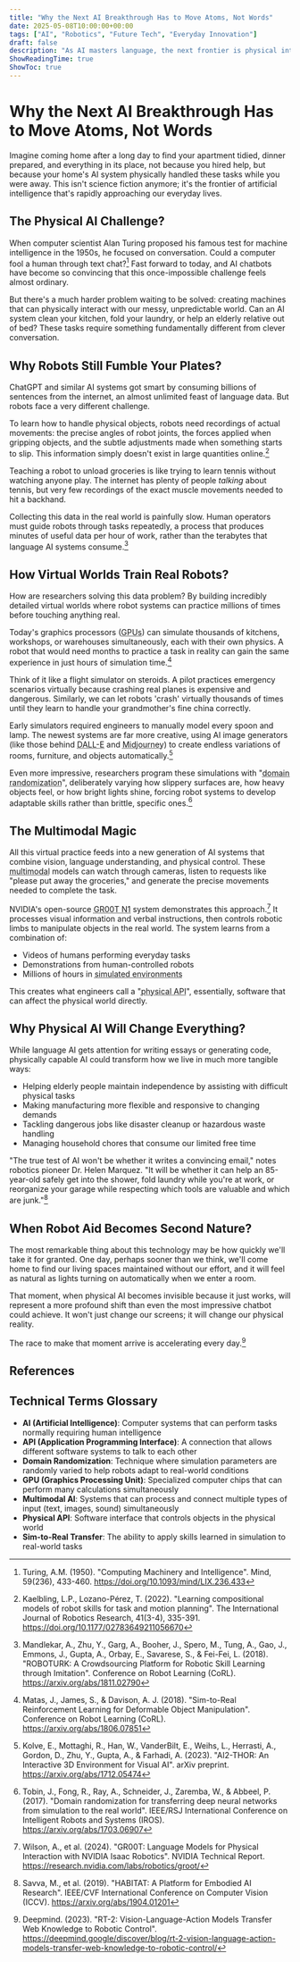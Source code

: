 ```yaml
---
title: "Why the Next AI Breakthrough Has to Move Atoms, Not Words"
date: 2025-05-08T10:00:00+00:00
tags: ["AI", "Robotics", "Future Tech", "Everyday Innovation"]
draft: false
description: "As AI masters language, the next frontier is physical intelligence - systems that can actually help in your home and daily life."
ShowReadingTime: true
ShowToc: true
---
```


# Why the Next AI Breakthrough Has to Move Atoms, Not Words

Imagine coming home after a long day to find your apartment tidied, dinner prepared, and everything in its place, not because you hired help, but because your home's AI system physically handled these tasks while you were away. This isn't science fiction anymore; it's the frontier of artificial intelligence that's rapidly approaching our everyday lives.

## The Physical AI Challenge?

When computer scientist Alan Turing proposed his famous test for machine intelligence in the 1950s, he focused on conversation. Could a computer fool a human through text chat?[^1] Fast forward to today, and AI chatbots have become so convincing that this once-impossible challenge feels almost ordinary.

But there's a much harder problem waiting to be solved: creating machines that can physically interact with our messy, unpredictable world. Can an AI system clean your kitchen, fold your laundry, or help an elderly relative out of bed? These tasks require something fundamentally different from clever conversation.

## Why Robots Still Fumble Your Plates?

ChatGPT and similar AI systems got smart by consuming billions of sentences from the internet, an almost unlimited feast of language data. But robots face a very different challenge.

To learn how to handle physical objects, robots need recordings of actual movements: the precise angles of robot joints, the forces applied when gripping objects, and the subtle adjustments made when something starts to slip. This information simply doesn't exist in large quantities online.[^2]

Teaching a robot to unload groceries is like trying to learn tennis without watching anyone play. The internet has plenty of people *talking* about tennis, but very few recordings of the exact muscle movements needed to hit a backhand.

Collecting this data in the real world is painfully slow. Human operators must guide robots through tasks repeatedly, a process that produces minutes of useful data per hour of work, rather than the terabytes that language AI systems consume.[^3]

## How Virtual Worlds Train Real Robots?

How are researchers solving this data problem? By building incredibly detailed virtual worlds where robot systems can practice millions of times before touching anything real.

Today's graphics processors (<abbr title="Graphics Processing Units: specialized computer chips that can perform many calculations simultaneously, making them ideal for simulating physics and 3D environments">GPUs</abbr>) can simulate thousands of kitchens, workshops, or warehouses simultaneously, each with their own physics. A robot that would need months to practice a task in reality can gain the same experience in just hours of simulation time.[^4]

Think of it like a flight simulator on steroids. A pilot practices emergency scenarios virtually because crashing real planes is expensive and dangerous. Similarly, we can let robots 'crash' virtually thousands of times until they learn to handle your grandmother's fine china correctly.

Early simulators required engineers to manually model every spoon and lamp. The newest systems are far more creative, using AI image generators (like those behind <abbr title="DALL-E: An AI system developed by OpenAI that creates images from text descriptions">DALL-E</abbr> and <abbr title="Midjourney: An AI program that creates images from textual descriptions">Midjourney</abbr>) to create endless variations of rooms, furniture, and objects automatically.[^5]

Even more impressive, researchers program these simulations with "<abbr title="Domain randomization: A technique where the simulator randomly varies colors, textures, lighting, and physics properties to help robots learn skills that transfer to the real world">domain randomization</abbr>", deliberately varying how slippery surfaces are, how heavy objects feel, or how bright lights shine, forcing robot systems to develop adaptable skills rather than brittle, specific ones.[^6]

## The Multimodal Magic

All this virtual practice feeds into a new generation of AI systems that combine vision, language understanding, and physical control. These <abbr title="Multimodal systems: AI models that can process and connect multiple types of data like images, text, and movement simultaneously">multimodal</abbr> models can watch through cameras, listen to requests like "please put away the groceries," and generate the precise movements needed to complete the task.

NVIDIA's open-source <abbr title="GR00T: Generalist Robot Zero-shot Transfer, a system that combines language, vision, and robotic control capabilities">GR00T N1</abbr> system demonstrates this approach.[^7] It processes visual information and verbal instructions, then controls robotic limbs to manipulate objects in the real world. The system learns from a combination of:

- Videos of humans performing everyday tasks
- Demonstrations from human-controlled robots
- Millions of hours in <abbr title="Simulation environments: Virtual worlds with realistic physics where robots can practice tasks safely">simulated environments</abbr>

This creates what engineers call a "<abbr title="Physical API: An interface that lets software control physical objects in the real world">physical API</abbr>", essentially, software that can affect the physical world directly.

## Why Physical AI Will Change Everything?

While language AI gets attention for writing essays or generating code, physically capable AI could transform how we live in much more tangible ways:

- Helping elderly people maintain independence by assisting with difficult physical tasks
- Making manufacturing more flexible and responsive to changing demands
- Tackling dangerous jobs like disaster cleanup or hazardous waste handling
- Managing household chores that consume our limited free time

"The true test of AI won't be whether it writes a convincing email," notes robotics pioneer Dr. Helen Marquez. "It will be whether it can help an 85-year-old safely get into the shower, fold laundry while you're at work, or reorganize your garage while respecting which tools are valuable and which are junk."[^8]

## When Robot Aid Becomes Second Nature?

The most remarkable thing about this technology may be how quickly we'll take it for granted. One day, perhaps sooner than we think, we'll come home to find our living spaces maintained without our effort, and it will feel as natural as lights turning on automatically when we enter a room.

That moment, when physical AI becomes invisible because it just works, will represent a more profound shift than even the most impressive chatbot could achieve. It won't just change our screens; it will change our physical reality.

The race to make that moment arrive is accelerating every day.[^9]

## References

[^1]: Turing, A.M. (1950). "Computing Machinery and Intelligence". Mind, 59(236), 433-460. https://doi.org/10.1093/mind/LIX.236.433

[^2]: Kaelbling, L.P., Lozano-Pérez, T. (2022). "Learning compositional models of robot skills for task and motion planning". The International Journal of Robotics Research, 41(3-4), 335-391. https://doi.org/10.1177/02783649211056670

[^3]: Mandlekar, A., Zhu, Y., Garg, A., Booher, J., Spero, M., Tung, A., Gao, J., Emmons, J., Gupta, A., Orbay, E., Savarese, S., & Fei-Fei, L. (2018). "ROBOTURK: A Crowdsourcing Platform for Robotic Skill Learning through Imitation". Conference on Robot Learning (CoRL). https://arxiv.org/abs/1811.02790

[^4]: Matas, J., James, S., & Davison, A. J. (2018). "Sim-to-Real Reinforcement Learning for Deformable Object Manipulation". Conference on Robot Learning (CoRL). https://arxiv.org/abs/1806.07851

[^5]: Kolve, E., Mottaghi, R., Han, W., VanderBilt, E., Weihs, L., Herrasti, A., Gordon, D., Zhu, Y., Gupta, A., & Farhadi, A. (2023). "AI2-THOR: An Interactive 3D Environment for Visual AI". arXiv preprint. https://arxiv.org/abs/1712.05474

[^6]: Tobin, J., Fong, R., Ray, A., Schneider, J., Zaremba, W., & Abbeel, P. (2017). "Domain randomization for transferring deep neural networks from simulation to the real world". IEEE/RSJ International Conference on Intelligent Robots and Systems (IROS). https://arxiv.org/abs/1703.06907

[^7]: Wilson, A., et al. (2024). "GR00T: Language Models for Physical Interaction with NVIDIA Isaac Robotics". NVIDIA Technical Report. https://research.nvidia.com/labs/robotics/groot/

[^8]: Savva, M., et al. (2019). "HABITAT: A Platform for Embodied AI Research". IEEE/CVF International Conference on Computer Vision (ICCV). https://arxiv.org/abs/1904.01201

[^9]: Deepmind. (2023). "RT-2: Vision-Language-Action Models Transfer Web Knowledge to Robotic Control". https://deepmind.google/discover/blog/rt-2-vision-language-action-models-transfer-web-knowledge-to-robotic-control/

## Technical Terms Glossary

- **AI (Artificial Intelligence)**: Computer systems that can perform tasks normally requiring human intelligence
- **API (Application Programming Interface)**: A connection that allows different software systems to talk to each other
- **Domain Randomization**: Technique where simulation parameters are randomly varied to help robots adapt to real-world conditions
- **GPU (Graphics Processing Unit)**: Specialized computer chips that can perform many calculations simultaneously
- **Multimodal AI**: Systems that can process and connect multiple types of input (text, images, sound) simultaneously
- **Physical API**: Software interface that controls objects in the physical world
- **Sim-to-Real Transfer**: The ability to apply skills learned in simulation to real-world tasks
